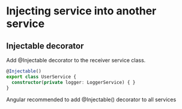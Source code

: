 # Injecting service into another service

## Injectable decorator

Add @Injectable decorator to the receiver service class.

```ts
@Injectable()
export class UserService {
  constructor(private logger: LoggerService) { }
}
```

Angular recommended to add @Injectable() decorator to all services
